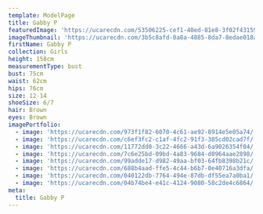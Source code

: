 ```yaml
---
template: ModelPage
title: Gabby P
featuredImage: 'https://ucarecdn.com/53506225-cef1-40ed-81e8-3f02f431598d/'
imageThumbnail: 'https://ucarecdn.com/3b5c8afd-0a8a-4885-8da7-8edae018aed1/'
firstName: Gabby P
collection: Girls
height: 158cm
measurementType: bust
bust: 75cm
waist: 62cm
hips: 76cm
size: 12-14
shoeSize: 6/7
hair: Brown
eyes: Brown
imagePortfolio:
  - image: 'https://ucarecdn.com/973f1f82-6070-4c61-ae92-8914e5e05a74/'
  - image: 'https://ucarecdn.com/c6ef3fc2-c1af-4fc2-91f3-385cd02cad7f/'
  - image: 'https://ucarecdn.com/11772dd0-3c22-4666-a43d-6a9026354f04/'
  - image: 'https://ucarecdn.com/7c6e25bd-09bd-4a83-9684-d0964aae2898/'
  - image: 'https://ucarecdn.com/99adde17-d982-49aa-bf03-64fb8398b21c/'
  - image: 'https://ucarecdn.com/688b4aad-ffe5-4c44-b6b7-0e40716a3dfa/'
  - image: 'https://ucarecdn.com/040122db-7764-494e-87db-df55ea7a0ba1/'
  - image: 'https://ucarecdn.com/04b74be4-e41c-4124-9080-58c2de4c6864/'
meta:
  title: Gabby P
---
```


